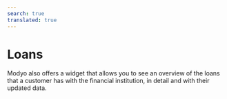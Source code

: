 ```yaml
---
search: true
translated: true
---
```


# Loans

Modyo also offers a widget that allows you to see an overview of the loans that a customer has with the financial institution, in detail and with their updated data.

<iframe id="widgetFrame" src="https://widgets.modyo.com/personas/retail-loans" width="100%"  frameBorder="0" style="visibility:hidden;overflow:auto;margin-top:20px;"/>

### Properties

| Functionality               | Description                                                                                                                                                                                                          |
|:----------------------------|:---------------------------------------------------------------------------------------------------------------------------------------------------------------------------------------------------------------------|
| Simulate your personal loan | Allow each client to simulate a personal loan. To do this, use the loans widget to simulate and later being their loan application.                                                                                  |
| Simulate your mortgage      | Allows you to simulate the mortgage loan to be applied for. To do so, you will be referred to the mortgage loan widget where you will be able to see the different options that the financial institution can offer. |
| Loan details                | The client can see their loan details, in addition to the outstanding balance owed to the institution, the payment dates and the current fee to be paid.                                                             |
| Mortgage details            | Shows details of the mortgage loan applied for, a graph of what is owed and the value of the next installment to be paid.                                                                                            |
| Make a Payment              | Corresponds to the payment functionality.<br><br> Both full and partial payments can be made.<br><br> Clicking this button will take you to the payment widget, where you can select your payment options.           |

- Simulate your personal loan: Allows you to simulate personal loans. To do so, you can use the loan widget to create the simulation and then begin a loan application.

- Simulate your mortgage: Allows you to simulate a mortgage that customers can apply for. To do this, use the mortgage widget to access the different mortgage options available from your financial institution.

- Personal Loan: Customers can see their loan details, in addition to the outstanding balance owed to your institution, their payment dates, and the current installment to be paid.

- Mortgage Loan: Shows the details of the requested mortgage, a graph detailing what is owed, and the value of the next installment to be paid.


<script>

  export default {
    mounted() {

      function setIframeHeightCO(id, ht) {
          var ifrm = document.getElementById(id);
          if(ifrm) {
            ifrm.style.visibility = 'hidden';
            // some IE versions need a bit added or scrollbar appears
            ifrm.style.height = ht + 4 + "px";
            ifrm.style.visibility = 'visible';
          }
      }


      // iframed document sends its height using postMessage
      function handleDocHeightMsg(e) {
          // check origin
          if ( e.origin === 'https://widgets.modyo.com' ) {
              // parse data
              var data = JSON.parse( e.data );

              console.log('data:', data)
              // check data object
              if ( data['docHeight'] ) {
                  setIframeHeightCO( 'widgetFrame', data['docHeight'] );
              } else {
                  setIframeHeightCO( 'widgetFrame', 700 );
              }
          }
      }

      // assign message handler
      if ( window.addEventListener ) {
          window.addEventListener('message', handleDocHeightMsg, false);
      }
    }
  }

</script>
